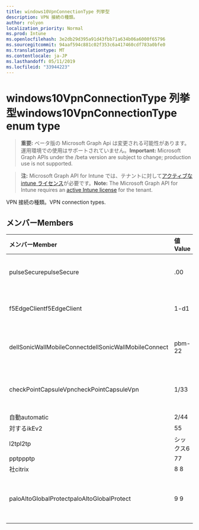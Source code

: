 ```yaml
---
title: windows10VpnConnectionType 列挙型
description: VPN 接続の種類。
author: rolyon
localization_priority: Normal
ms.prod: Intune
ms.openlocfilehash: 3e2db29d395a91d43fbb71a634b06a6000f65796
ms.sourcegitcommit: 94aaf594c881c02f353c6a417460cdf783a0bfe0
ms.translationtype: MT
ms.contentlocale: ja-JP
ms.lasthandoff: 05/11/2019
ms.locfileid: "33944223"
---
```

# <a name="windows10vpnconnectiontype-enum-type"></a><span data-ttu-id="90894-103">windows10VpnConnectionType 列挙型</span><span class="sxs-lookup"><span data-stu-id="90894-103">windows10VpnConnectionType enum type</span></span>

> <span data-ttu-id="90894-104">**重要:** ベータ版の Microsoft Graph Api は変更される可能性があります。運用環境での使用はサポートされていません。</span><span class="sxs-lookup"><span data-stu-id="90894-104">**Important:** Microsoft Graph APIs under the /beta version are subject to change; production use is not supported.</span></span>

> <span data-ttu-id="90894-105">**注:** Microsoft Graph API for Intune では、テナントに対して[アクティブな intune ライセンス](https://go.microsoft.com/fwlink/?linkid=839381)が必要です。</span><span class="sxs-lookup"><span data-stu-id="90894-105">**Note:** The Microsoft Graph API for Intune requires an [active Intune license](https://go.microsoft.com/fwlink/?linkid=839381) for the tenant.</span></span>

<span data-ttu-id="90894-106">VPN 接続の種類。</span><span class="sxs-lookup"><span data-stu-id="90894-106">VPN connection types.</span></span>

## <a name="members"></a><span data-ttu-id="90894-107">メンバー</span><span class="sxs-lookup"><span data-stu-id="90894-107">Members</span></span>
|<span data-ttu-id="90894-108">メンバー</span><span class="sxs-lookup"><span data-stu-id="90894-108">Member</span></span>|<span data-ttu-id="90894-109">値</span><span class="sxs-lookup"><span data-stu-id="90894-109">Value</span></span>|<span data-ttu-id="90894-110">説明</span><span class="sxs-lookup"><span data-stu-id="90894-110">Description</span></span>|
|:---|:---|:---|
|<span data-ttu-id="90894-111">pulseSecure</span><span class="sxs-lookup"><span data-stu-id="90894-111">pulseSecure</span></span>|<span data-ttu-id="90894-112">.0</span><span class="sxs-lookup"><span data-stu-id="90894-112">0</span></span>|<span data-ttu-id="90894-113">パルスがセキュリティで保護されています。</span><span class="sxs-lookup"><span data-stu-id="90894-113">Pulse Secure.</span></span>|
|<span data-ttu-id="90894-114">f5EdgeClient</span><span class="sxs-lookup"><span data-stu-id="90894-114">f5EdgeClient</span></span>|<span data-ttu-id="90894-115">1-d</span><span class="sxs-lookup"><span data-stu-id="90894-115">1</span></span>|<span data-ttu-id="90894-116">F5 キーを押したエッジクライアント。</span><span class="sxs-lookup"><span data-stu-id="90894-116">F5 Edge Client.</span></span>|
|<span data-ttu-id="90894-117">dellSonicWallMobileConnect</span><span class="sxs-lookup"><span data-stu-id="90894-117">dellSonicWallMobileConnect</span></span>|<span data-ttu-id="90894-118">pbm-2</span><span class="sxs-lookup"><span data-stu-id="90894-118">2</span></span>|<span data-ttu-id="90894-119">Dell SonicWALL モバイル接続。</span><span class="sxs-lookup"><span data-stu-id="90894-119">Dell SonicWALL Mobile Connection.</span></span>|
|<span data-ttu-id="90894-120">checkPointCapsuleVpn</span><span class="sxs-lookup"><span data-stu-id="90894-120">checkPointCapsuleVpn</span></span>|<span data-ttu-id="90894-121">1/3</span><span class="sxs-lookup"><span data-stu-id="90894-121">3</span></span>|<span data-ttu-id="90894-122">[カプセル接続] VPN をチェックします。</span><span class="sxs-lookup"><span data-stu-id="90894-122">Check Point Capsule VPN.</span></span>|
|<span data-ttu-id="90894-123">自動</span><span class="sxs-lookup"><span data-stu-id="90894-123">automatic</span></span>|<span data-ttu-id="90894-124">2/4</span><span class="sxs-lookup"><span data-stu-id="90894-124">4</span></span>|<span data-ttu-id="90894-125">自動</span><span class="sxs-lookup"><span data-stu-id="90894-125">Automatic.</span></span>|
|<span data-ttu-id="90894-126">対する</span><span class="sxs-lookup"><span data-stu-id="90894-126">ikEv2</span></span>|<span data-ttu-id="90894-127">5</span><span class="sxs-lookup"><span data-stu-id="90894-127">5</span></span>|<span data-ttu-id="90894-128">対する.</span><span class="sxs-lookup"><span data-stu-id="90894-128">IKEv2.</span></span>|
|<span data-ttu-id="90894-129">l2tp</span><span class="sxs-lookup"><span data-stu-id="90894-129">l2tp</span></span>|<span data-ttu-id="90894-130">シックス</span><span class="sxs-lookup"><span data-stu-id="90894-130">6</span></span>|<span data-ttu-id="90894-131">L2TP.</span><span class="sxs-lookup"><span data-stu-id="90894-131">L2TP.</span></span>|
|<span data-ttu-id="90894-132">pptp</span><span class="sxs-lookup"><span data-stu-id="90894-132">pptp</span></span>|<span data-ttu-id="90894-133">7</span><span class="sxs-lookup"><span data-stu-id="90894-133">7</span></span>|<span data-ttu-id="90894-134">PPTP.</span><span class="sxs-lookup"><span data-stu-id="90894-134">PPTP.</span></span>|
|<span data-ttu-id="90894-135">社</span><span class="sxs-lookup"><span data-stu-id="90894-135">citrix</span></span>|<span data-ttu-id="90894-136">8 </span><span class="sxs-lookup"><span data-stu-id="90894-136">8</span></span>|<span data-ttu-id="90894-137">社.</span><span class="sxs-lookup"><span data-stu-id="90894-137">Citrix.</span></span>|
|<span data-ttu-id="90894-138">paloAltoGlobalProtect</span><span class="sxs-lookup"><span data-stu-id="90894-138">paloAltoGlobalProtect</span></span>|<span data-ttu-id="90894-139">9 </span><span class="sxs-lookup"><span data-stu-id="90894-139">9</span></span>|<span data-ttu-id="90894-140">Palo Alto Networks GlobalProtect。</span><span class="sxs-lookup"><span data-stu-id="90894-140">Palo Alto Networks GlobalProtect.</span></span>|




